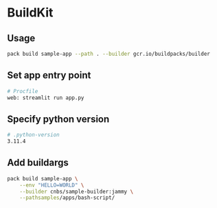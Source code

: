 # BuildKit

## Usage

```bash
pack build sample-app --path . --builder gcr.io/buildpacks/builder
```

## Set app entry point

```bash
# Procfile
web: streamlit run app.py
```

## Specify python version

```bash
# .python-version
3.11.4
```

## Add buildargs

```bash
pack build sample-app \
    --env "HELLO=WORLD" \
    --builder cnbs/sample-builder:jammy \
    --pathsamples/apps/bash-script/
```

